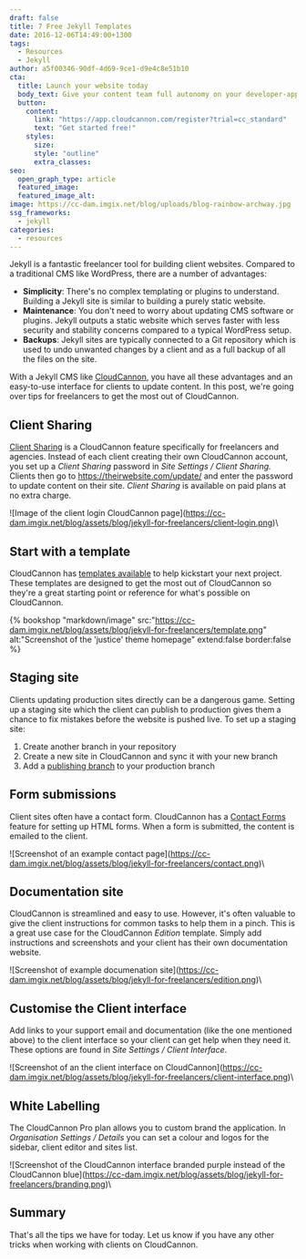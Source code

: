 ```yaml
---
draft: false
title: 7 Free Jekyll Templates
date: 2016-12-06T14:49:00+1300
tags:
  - Resources
  - Jekyll
author: a5f00346-90df-4d69-9ce1-d9e4c8e51b10
cta:
  title: Launch your website today
  body_text: Give your content team full autonomy on your developer-approved tech stack with CloudCannon.
  button:
    content: 
      link: "https://app.cloudcannon.com/register?trial=cc_standard"
      text: "Get started free!"
    styles:
      size:
      style: "outline"
      extra_classes:
seo:
  open_graph_type: article
  featured_image:
  featured_image_alt:
image: https://cc-dam.imgix.net/blog/uploads/blog-rainbow-archway.jpg
ssg_frameworks:
  - jekyll
categories:
  - resources
---
```

Jekyll is a fantastic freelancer tool for building client websites. Compared to a traditional CMS like WordPress, there are a number of advantages:

* **Simplicity**\: There's no complex templating or plugins to understand. Building a Jekyll site is similar to building a purely static website.
* **Maintenance**\: You don't need to worry about updating CMS software or plugins. Jekyll outputs a static website which serves faster with less security and stability concerns compared to a typical WordPress setup.
* **Backups**\: Jekyll sites are typically connected to a Git repository which is used to undo unwanted changes by a client and as a full backup of all the files on the site.

With a Jekyll CMS like [CloudCannon](https://cloudcannon.com), you have all these advantages and an easy-to-use interface for clients to update content. In this post, we're going over tips for freelancers to get the most out of CloudCannon.

## Client Sharing

[Client Sharing](https://docs.cloudcannon.com/sharing/client-sharing/) is a CloudCannon feature specifically for freelancers and agencies. Instead of each client creating their own CloudCannon account, you set up a *Client Sharing* password in *Site Settings / Client Sharing.* Clients then go to https://theirwebsite.com/update/ and enter the password to update content on their site. *Client Sharing* is available on paid plans at no extra charge.

\!\[Image of the client login CloudCannon page](https://cc-dam.imgix.net/blog/assets/blog/jekyll-for-freelancers/client-login.png)\

## Start with a template

CloudCannon has [templates available](https://learn.cloudcannon.com/jekyll-templates/) to help kickstart your next project. These templates are designed to get the most out of CloudCannon so they're a great starting point or reference for what's possible on CloudCannon.

{% bookshop "markdown/image" src:"https://cc-dam.imgix.net/blog/assets/blog/jekyll-for-freelancers/template.png" alt:"Screenshot of the 'justice' theme homepage" extend:false border:false %}

## Staging site

Clients updating production sites directly can be a dangerous game. Setting up a staging site which the client can publish to production gives them a chance to fix mistakes before the website is pushed live. To set up a staging site:

1. Create another branch in your repository
2. Create a new site in CloudCannon and sync it with your new branch
3. Add a [publishing branch](https://docs.cloudcannon.com/syncing/publishing/) to your production branch

## Form submissions

Client sites often have a contact form. CloudCannon has a [Contact Forms](https://docs.cloudcannon.com/hosting/contact-forms/) feature for setting up HTML forms. When a form is submitted, the content is emailed to the client.

\!\[Screenshot of an example contact page](https://cc-dam.imgix.net/blog/assets/blog/jekyll-for-freelancers/contact.png)\

## Documentation site

CloudCannon is streamlined and easy to use. However, it's often valuable to give the client instructions for common tasks to help them in a pinch. This is a great use case for the CloudCannon *Edition* template. Simply add instructions and screenshots and your client has their own documentation website.

\!\[Screenshot of example documenation site](https://cc-dam.imgix.net/blog/assets/blog/jekyll-for-freelancers/edition.png)\

## Customise the Client interface

Add links to your support email and documentation (like the one mentioned above) to the client interface so your client can get help when they need it. These options are found in *Site Settings / Client Interface*.

\!\[Screenshot of an the client interface on CloudCannon](https://cc-dam.imgix.net/blog/assets/blog/jekyll-for-freelancers/client-interface.png)\

## White Labelling

The CloudCannon Pro plan allows you to custom brand the application. In *Organisation Settings / Details* you can set a colour and logos for the sidebar, client editor and sites list.

\!\[Screenshot of the CloudCannon interface branded purple instead of the CloudCannon blue](https://cc-dam.imgix.net/blog/assets/blog/jekyll-for-freelancers/branding.png)\

## Summary

That's all the tips we have for today. Let us know if you have any other tricks when working with clients on CloudCannon.
